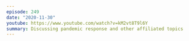 ```yaml
---
episode: 249
date: "2020-11-30"
youtube: https://www.youtube.com/watch?v=kM2vt8T9l6Y
summary: Discussing pandemic response and other affiliated topics
---
```

